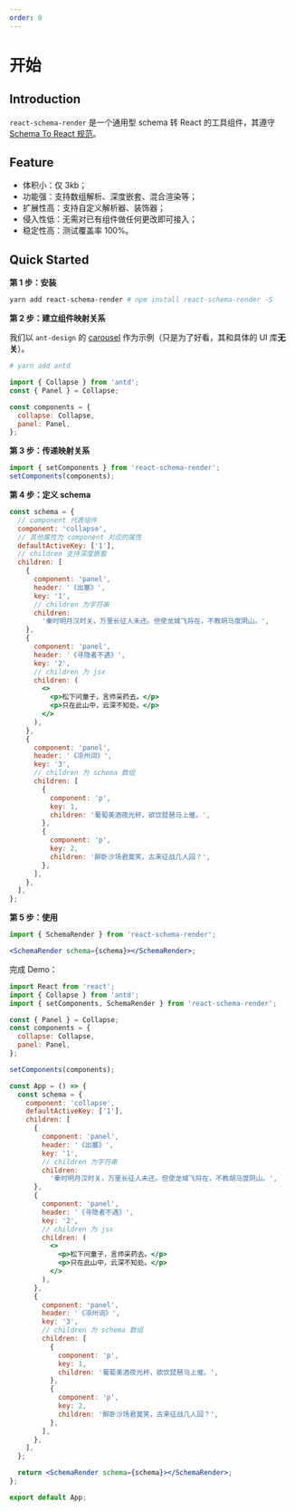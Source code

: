 ```yaml
---
order: 0
---
```


# 开始

<!-- ![npm version](https://img.shields.io/npm/v/@dream2023/react-schema-render?style=for-the-badge)
![npm bundle size](https://img.shields.io/bundlephobia/minzip/@dream2023/react-schema-render?style=for-the-badge)
![npm downloads](https://img.shields.io/npm/dt/@dream2023/react-schema-render?style=for-the-badge)
![NPM](https://img.shields.io/npm/l/@dream2023/react-schema-render?style=for-the-badge) -->

## Introduction

`react-schema-render` 是一个通用型 schema 转 React 的工具组件，其遵守 [Schema To React 规范](/standard)。

## Feature

- 体积小：仅 3kb；
- 功能强：支持数组解析、深度嵌套、混合渲染等；
- 扩展性高：支持自定义解析器、装饰器；
- 侵入性低：无需对已有组件做任何更改即可接入；
- 稳定性高：测试覆盖率 100%。

## Quick Started

**第 1 步：安装**

```bash | pure
yarn add react-schema-render # npm install react-schema-render -S
```

**第 2 步：建立组件映射关系**

我们以 `ant-design` 的 [carousel](https://ant.design/components/carousel-cn/) 作为示例（只是为了好看，其和具体的 UI 库**无关**）。

```bash | pure
# yarn add antd
```

```js | pure
import { Collapse } from 'antd';
const { Panel } = Collapse;

const components = {
  collapse: Collapse,
  panel: Panel,
};
```

**第 3 步：传递映射关系**

```js
import { setComponents } from 'react-schema-render';
setComponents(components);
```

**第 4 步：定义 schema**

```jsx | pure
const schema = {
  // component 代表组件
  component: 'collapse',
  // 其他属性为 component 对应的属性
  defaultActiveKey: ['1'],
  // children 支持深度嵌套
  children: [
    {
      component: 'panel',
      header: '《出塞》',
      key: '1',
      // children 为字符串
      children:
        '秦时明月汉时关，万里长征人未还。但使龙城飞将在，不教胡马度阴山。',
    },
    {
      component: 'panel',
      header: '《寻隐者不遇》',
      key: '2',
      // children 为 jsx
      children: (
        <>
          <p>松下问童子，言师采药去。</p>
          <p>只在此山中，云深不知处。</p>
        </>
      ),
    },
    {
      component: 'panel',
      header: '《凉州词》',
      key: '3',
      // children 为 schema 数组
      children: [
        {
          component: 'p',
          key: 1,
          children: '葡萄美酒夜光杯，欲饮琵琶马上催。',
        },
        {
          component: 'p',
          key: 2,
          children: '醉卧沙场君莫笑，古来征战几人回？',
        },
      ],
    },
  ],
};
```

**第 5 步：使用**

```jsx | pure
import { SchemaRender } from 'react-schema-render';

<SchemaRender schema={schema}></SchemaRender>;
```

完成 Demo：

```jsx
import React from 'react';
import { Collapse } from 'antd';
import { setComponents, SchemaRender } from 'react-schema-render';

const { Panel } = Collapse;
const components = {
  collapse: Collapse,
  panel: Panel,
};

setComponents(components);

const App = () => {
  const schema = {
    component: 'collapse',
    defaultActiveKey: ['1'],
    children: [
      {
        component: 'panel',
        header: '《出塞》',
        key: '1',
        // children 为字符串
        children:
          '秦时明月汉时关，万里长征人未还。但使龙城飞将在，不教胡马度阴山。',
      },
      {
        component: 'panel',
        header: '《寻隐者不遇》',
        key: '2',
        // children 为 jsx
        children: (
          <>
            <p>松下问童子，言师采药去。</p>
            <p>只在此山中，云深不知处。</p>
          </>
        ),
      },
      {
        component: 'panel',
        header: '《凉州词》',
        key: '3',
        // children 为 schema 数组
        children: [
          {
            component: 'p',
            key: 1,
            children: '葡萄美酒夜光杯，欲饮琵琶马上催。',
          },
          {
            component: 'p',
            key: 2,
            children: '醉卧沙场君莫笑，古来征战几人回？',
          },
        ],
      },
    ],
  };

  return <SchemaRender schema={schema}></SchemaRender>;
};

export default App;
```
